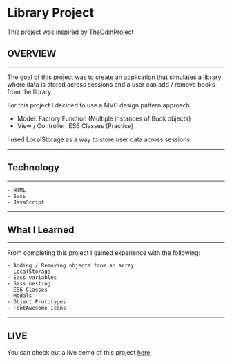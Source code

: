 # Library Project

This project was inspired by [TheOdinProject](https://www.theodinproject.com)

## OVERVIEW
---
The goal of this project was to create an application that simulates a library where data is stored across sessions and a user can add / remove books from the library.


For this project I decided to use a MVC design pattern approach.
    
- Model: Factory Function (Multiple instances of Book objects)
- View / Controller: ES6 Classes (Practice)

I used LocalStorage as a way to store user data across sessions.

---

## Technology
---
    - HTML
    - Sass
    - JavaScript

--- 

## What I Learned
---
From completing this project I gained experience with the following: 

    - Adding / Removing objects from an array
    - LocalStorage
    - Sass variables
    - Sass nesting
    - ES6 Classes
    - Modals
    - Object Prototypes
    - FontAwesome Icons

---
## LIVE

You can check out a live demo of this project [here](https://morgan-moreno25.github.io/LibraryProject)
